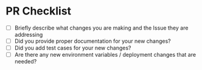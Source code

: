 # PR Checklist
- [ ] Briefly describe what changes you are making and the Issue they are addressing
- [ ] Did you provide proper documentation for your new changes?
- [ ] Did you add test cases for your new changes?
- [ ] Are there any new environment variables / deployment changes that are needed?